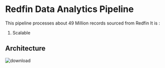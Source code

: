# Redfin Data Analytics Pipeline

This pipeline processes about 49 Million records sourced from Redfin
It is : 
1. Scalable

## Architecture

![download](https://github.com/user-attachments/assets/5dacb827-b8ae-4102-8963-e8e9aec8ee63)

